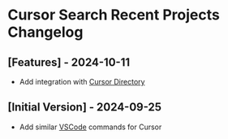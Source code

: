 # Cursor Search Recent Projects Changelog

## [Features] - 2024-10-11

- Add integration with [Cursor Directory](https://www.raycast.com/escwxyz/cursor-directory)

## [Initial Version] - 2024-09-25

- Add similar [VSCode](https://www.raycast.com/thomas/visual-studio-code) commands for Cursor
